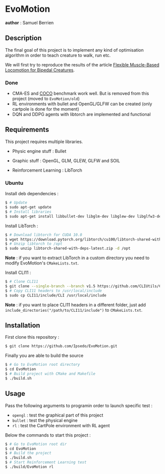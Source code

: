 # EvoMotion
__author__ : Samuel Berrien

## Description
The final goal of this project is to implement any kind of optimisation algorithm in order to teach creature to walk, run etc.

We will first try to reproduce the results of the article [Flexible Muscle-Based Locomotion for Bipedal Creatures](https://www.goatstream.com/research/papers/SA2013/SA2013.pdf).

### Done
* CMA-ES and [COCO](https://github.com/numbbo/coco) benchmark work well. But is removed from this project (moved to `EvoMotion/old`)
* RL environments with bullet and OpenGL/GLFW can be created (only cartpole is done for the moment)
* DQN and DDPG agents with libtorch are implemented and functional


## Requirements
This project requires multiple libraries.

* Physic engine stuff : Bullet

* Graphic stuff : OpenGL, GLM, GLEW, GLFW and SOIL

* Reinforcement Learning : LibTorch

### Ubuntu
Install deb dependencies :
```bash
$ # Update
$ sudo apt-get update
$ # Install libraries
$ sudo apt-get install libbullet-dev libglm-dev libglew-dev libglfw3-dev libsoil-dev
```
Install LibTorch :
```bash
$ # Download libtorch for CUDA 10.0
$ wget https://download.pytorch.org/libtorch/cu100/libtorch-shared-with-deps-1.2.0.zip
$ # Unzip libtorch to /opt
$ sudo unzip libtorch-shared-with-deps-latest.zip -d /opt
```
__Note__ : if you want to extract LibTorch in a custom directory you need to modify EvoMotion's `CMakeLists.txt`.

Install CLI11 :
```bash
$ # Clone CLI11
$ git clone --single-branch --branch v1.5 https://github.com/CLIUtils/CLI11.git
$ # Copy CLI11 headers to /usr/local/include
$ sudo cp CLI11/include/CLI /usr/local/include
```
__Note__ : if you want to place CLI11 headers in a different folder, just add `include_directories("/path/to/CLI11/include")` to `CMakeLists.txt`.

## Installation
First clone this repository :
```bash
$ git clone https://github.com/Ipsedo/EvoMotion.git
```

Finally you are able to build the source
```bash
$ # Go to EvoMotion root directory
$ cd EvoMotion
$ # Build project with CMake and Makefile
$ ./build.sh
```

## Usage
Pass the following arguments to programin order to launch specific test :
* `opengl` : test the graphical part of this project
* `bullet` : test the physical engine
* `rl` : test the CartPole environment with RL agent

Below the commands to start this project :
```bash
$ # Go to EvoMotion root dir
$ cd EvoMotion
$ # Build the project
$ ./build.sh
$ # Start Reinforcement Learning test
$ ./build/EvoMotion rl
```


